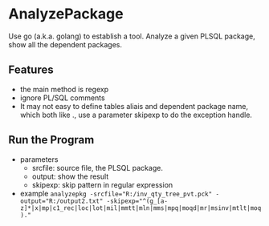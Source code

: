 # AnalyzePackage
 Use go (a.k.a. golang) to establish a tool.
 Analyze a given PLSQL package, show all the dependent packages.


## Features

- the main method is regexp
- ignore PL/SQL comments
- It may not easy to define tables aliais and dependent package name, which both like <XXX>.<YYY>, use a parameter skipexp to do the exception handle.

  
## Run the Program
- parameters
    - srcfile: source file, the PLSQL package.
    - output: show the result
    - skipexp: skip pattern in regular expression
- example `analyzepkg -srcfile="R:/inv_qty_tree_pvt.pck" -output="R:/output2.txt" -skipexp="^(g_[a-z]*|x|mp|c1_rec|loc|lot|mil|mmtt|mln|mms|mpq|moqd|mr|msinv|mtlt|moq)."`
